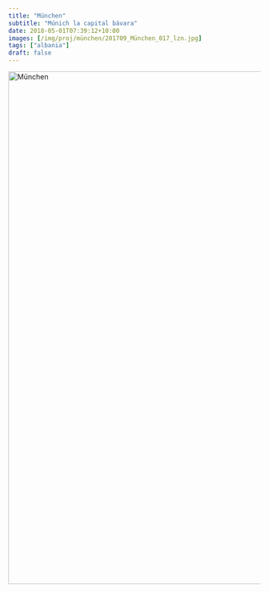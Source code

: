 ```yaml
---
title: "München"
subtitle: "Múnich la capital bávara"
date: 2018-05-01T07:39:12+10:00
images: [/img/proj/münchen/201709_München_017_lzn.jpg]
tags: ["albania"]
draft: false
---
```


<a data-flickr-embed="true" data-header="true" data-footer="true"  href="https://www.flickr.com/photos/144447981@N03/albums/72157701992989112" title="München"><img src="https://farm8.staticflickr.com/7926/45663957445_56cb8f97f5_o.jpg" width="683" height="1024" alt="München"></a><script async src="//embedr.flickr.com/assets/client-code.js" charset="utf-8"></script>
